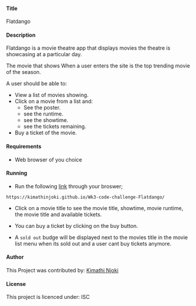 #### Title

Flatdango


#### Description

Flatdango is a movie theatre app that displays movies the theatre is showcasing at a particular day.

The movie that shows When a user enters the site is the top trending movie of the season.

A user should be able to:

* View a list of movies showing.
* Click on a movie from a list and:
    * See the poster.
    * see the runtime.
    * see the showtime.
    * see the tickets remaining.
* Buy a ticket of the movie.

#### Requirements
* Web browser of you choice

#### Running
* Run the following [link](urhttps://kimathinjoki.github.io/Wk3-code-challenge-Flatdango/) through your broswer;
```
https://kimathinjoki.github.io/Wk3-code-challenge-Flatdango/
```
* Click on a movie title to see the movie title, showtime, movie runtime, the movie title and available tickets.

* You can buy a ticket by clicking on the buy button.

* A `sold out` budge will be displayed next to the movies title in the movie list menu when its sold out and a user cant buy tickets anymore.

#### Author
 This Project was contributed by: [Kimathi Njoki](https://github.com/kimathinjoki/)

#### License
 This project is licenced under: ISC







